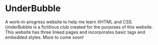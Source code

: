 # UnderBubble
A work-in-progress website to help me learn XHTML and CSS. UnderBubble is a fictitious club created for the purposes of this website. This website has three linked pages and incorporates basic tags and embedded styles. More to come soon! 
